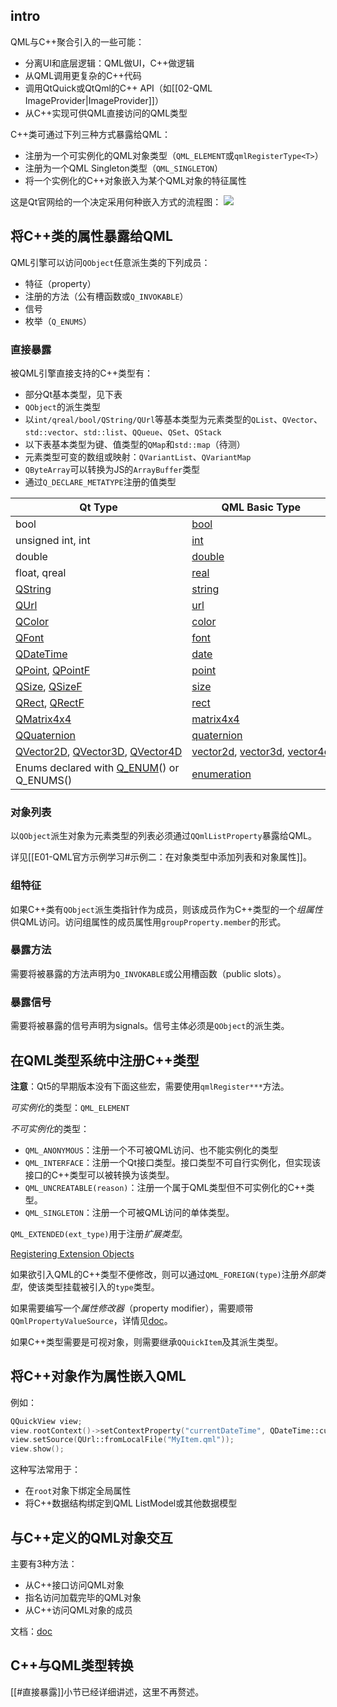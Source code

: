 
## intro

QML与C++聚合引入的一些可能：
- 分离UI和底层逻辑：QML做UI，C++做逻辑
- 从QML调用更复杂的C++代码
- 调用QtQuick或QtQml的C++ API（如[[02-QML ImageProvider|ImageProvider]]）
- 从C++实现可供QML直接访问的QML类型

C++类可通过下列三种方式暴露给QML：
- 注册为一个可实例化的QML对象类型（`QML_ELEMENT`或`qmlRegisterType<T>`）
- 注册为一个QML Singleton类型（`QML_SINGLETON`）
- 将一个实例化的C++对象嵌入为某个QML对象的特征属性

这是Qt官网给的一个决定采用何种嵌入方式的流程图：
![](https://doc.qt.io/qt-6.2/images/cpp-qml-integration-flowchart.png)

## 将C++类的属性暴露给QML

QML引擎可以访问`QObject`任意派生类的下列成员：
- 特征（property）
- 注册的方法（公有槽函数或`Q_INVOKABLE`）
- 信号
- 枚举（`Q_ENUMS`）

### 直接暴露

被QML引擎直接支持的C++类型有：
- 部分Qt基本类型，见下表
- `QObject`的派生类型
- 以`int/qreal/bool/QString/QUrl`等基本类型为元素类型的`QList`、`QVector`、`std::vector`、`std::list`、`QQueue`、`QSet`、`QStack`
- 以下表基本类型为键、值类型的`QMap`和`std::map`（待测）
- 元素类型可变的数组或映射：`QVariantList`、`QVariantMap`
- `QByteArray`可以转换为JS的`ArrayBuffer`类型
- 通过`Q_DECLARE_METATYPE`注册的值类型

| Qt Type                                                                                                                                                          | QML Basic Type                                                                                                                                                         |
| ---------------------------------------------------------------------------------------------------------------------------------------------------------------- | ---------------------------------------------------------------------------------------------------------------------------------------------------------------------- |
| bool                                                                                                                                                             | [bool](https://doc.qt.io/qt-6.2/qml-bool.html)                                                                                                                         |
| unsigned int, int                                                                                                                                                | [int](https://doc.qt.io/qt-6.2/qml-int.html)                                                                                                                           |
| double                                                                                                                                                           | [double](https://doc.qt.io/qt-6.2/qml-double.html)                                                                                                                     |
| float, qreal                                                                                                                                                     | [real](https://doc.qt.io/qt-6.2/qml-real.html)                                                                                                                         |
| [QString](https://doc.qt.io/qt-6.2/qstring.html)                                                                                                                 | [string](https://doc.qt.io/qt-6.2/qml-string.html)                                                                                                                     |
| [QUrl](https://doc.qt.io/qt-6.2/qurl.html)                                                                                                                       | [url](https://doc.qt.io/qt-6.2/qml-url.html)                                                                                                                           |
| [QColor](https://doc.qt.io/qt-6.2/qcolor.html)                                                                                                                   | [color](https://doc.qt.io/qt-6.2/qml-color.html)                                                                                                                       |
| [QFont](https://doc.qt.io/qt-6.2/qfont.html)                                                                                                                     | [font](https://doc.qt.io/qt-6.2/qml-font.html)                                                                                                                         |
| [QDateTime](https://doc.qt.io/qt-6.2/qdatetime.html)                                                                                                             | [date](https://doc.qt.io/qt-6.2/qml-date.html)                                                                                                                         |
| [QPoint](https://doc.qt.io/qt-6.2/qpoint.html), [QPointF](https://doc.qt.io/qt-6.2/qpointf.html)                                                                 | [point](https://doc.qt.io/qt-6.2/qml-point.html)                                                                                                                       |
| [QSize](https://doc.qt.io/qt-6.2/qsize.html), [QSizeF](https://doc.qt.io/qt-6.2/qsizef.html)                                                                     | [size](https://doc.qt.io/qt-6.2/qml-size.html)                                                                                                                         |
| [QRect](https://doc.qt.io/qt-6.2/qrect.html), [QRectF](https://doc.qt.io/qt-6.2/qrectf.html)                                                                     | [rect](https://doc.qt.io/qt-6.2/qml-rect.html)                                                                                                                         |
| [QMatrix4x4](https://doc.qt.io/qt-6.2/qmatrix4x4.html)                                                                                                           | [matrix4x4](https://doc.qt.io/qt-6.2/qml-matrix4x4.html)                                                                                                               |
| [QQuaternion](https://doc.qt.io/qt-6.2/qquaternion.html)                                                                                                         | [quaternion](https://doc.qt.io/qt-6.2/qml-quaternion.html)                                                                                                             |
| [QVector2D](https://doc.qt.io/qt-6.2/qvector2d.html), [QVector3D](https://doc.qt.io/qt-6.2/qvector3d.html), [QVector4D](https://doc.qt.io/qt-6.2/qvector4d.html) | [vector2d](https://doc.qt.io/qt-6.2/qml-vector2d.html), [vector3d](https://doc.qt.io/qt-6.2/qml-vector3d.html), [vector4d](https://doc.qt.io/qt-6.2/qml-vector4d.html) |
| Enums declared with [Q_ENUM](https://doc.qt.io/qt-6.2/qobject.html#Q_ENUM)() or Q_ENUMS()                                                                        | [enumeration](https://doc.qt.io/qt-6.2/qml-enumeration.html)                                                                                                           |

### 对象列表

以`QObject`派生对象为元素类型的列表必须通过`QQmlListProperty`暴露给QML。

详见[[E01-QML官方示例学习#示例二：在对象类型中添加列表和对象属性]]。

### 组特征

如果C++类有`QObject`派生类指针作为成员，则该成员作为C++类型的一个*组属性*供QML访问。访问组属性的成员属性用`groupProperty.member`的形式。

### 暴露方法

需要将被暴露的方法声明为`Q_INVOKABLE`或公用槽函数（public slots）。

### 暴露信号

需要将被暴露的信号声明为signals。信号主体必须是`QObject`的派生类。

## 在QML类型系统中注册C++类型

**注意**：Qt5的早期版本没有下面这些宏，需要使用`qmlRegister***`方法。

*可实例化*的类型：`QML_ELEMENT`

*不可实例化*的类型：
- `QML_ANONYMOUS`：注册一个不可被QML访问、也不能实例化的类型
- `QML_INTERFACE`：注册一个Qt接口类型。接口类型不可自行实例化，但实现该接口的C++类型可以被转换为该类型。
- `QML_UNCREATABLE(reason)`：注册一个属于QML类型但不可实例化的C++类型。
- `QML_SINGLETON`：注册一个可被QML访问的单体类型。

`QML_EXTENDED(ext_type)`用于注册*扩展类型*。

[Registering Extension Objects](https://doc.qt.io/qt-6.2/qtqml-cppintegration-definetypes.html#registering-extension-objects)

如果欲引入QML的C++类型不便修改，则可以通过`QML_FOREIGN(type)`注册*外部类型*，使该类型挂载被引入的`type`类型。

如果需要编写一个*属性修改器*（property modifier），需要顺带`QQmlPropertyValueSource`，详情见[doc](https://doc.qt.io/qt-6.2/qtqml-cppintegration-definetypes.html#property-modifier-types)。

如果C++类型需要是可视对象，则需要继承`QQuickItem`及其派生类型。

## 将C++对象作为属性嵌入QML

例如：

```cpp
QQuickView view;
view.rootContext()->setContextProperty("currentDateTime", QDateTime::currentDateTime());
view.setSource(QUrl::fromLocalFile("MyItem.qml"));
view.show();
```

这种写法常用于：
- 在`root`对象下绑定全局属性
- 将C++数据结构绑定到QML ListModel或其他数据模型

## 与C++定义的QML对象交互

主要有3种方法：
- 从C++接口访问QML对象
- 指名访问加载完毕的QML对象
- 从C++访问QML对象的成员

文档：[doc](https://doc.qt.io/qt-6.2/qtqml-cppintegration-interactqmlfromcpp.html)

## C++与QML类型转换

[[#直接暴露]]小节已经详细讲述，这里不再赘述。